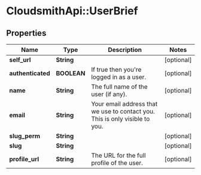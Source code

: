 # CloudsmithApi::UserBrief

## Properties
Name | Type | Description | Notes
------------ | ------------- | ------------- | -------------
**self_url** | **String** |  | [optional] 
**authenticated** | **BOOLEAN** | If true then you&#39;re logged in as a user. | [optional] 
**name** | **String** | The full name of the user (if any). | [optional] 
**email** | **String** | Your email address that we use to contact you. This is only visible to you. | [optional] 
**slug_perm** | **String** |  | [optional] 
**slug** | **String** |  | [optional] 
**profile_url** | **String** | The URL for the full profile of the user. | [optional] 


